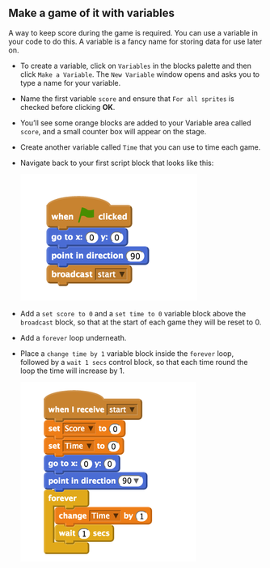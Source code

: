 ## Make a game of it with variables

A way to keep score during the game is required. You can use a variable in your code to do this. A variable is a fancy name for storing data for use later on.

- To create a variable, click on `Variables` in the blocks palette and then click `Make a Variable`. The `New Variable` window opens and asks you to type a name for your variable.

- Name the first variable `score` and ensure that `For all sprites` is checked before clicking **OK**.

- You’ll see some orange blocks are added to your Variable area called `score`, and a small counter box will appear on the stage.

- Create another variable called `Time` that you can use to time each game.

- Navigate back to your first script block that looks like this:

	![](images/new-broadcast.png)

- Add a `set score to 0` and a `set time to 0` variable block above the `broadcast` block, so that at the start of each game they will be reset to 0.

- Add a `forever` loop underneath.

- Place a `change time by 1` variable block inside the `forever` loop, followed by a `wait 1 secs` control block, so that each time round the loop the time will increase by 1.

	![](images/variables.png)

